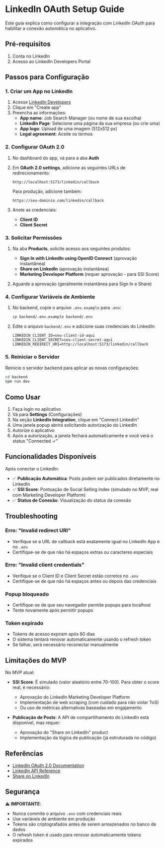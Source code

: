# LinkedIn OAuth Setup Guide

Este guia explica como configurar a integração com LinkedIn OAuth para habilitar a conexão automática no aplicativo.

## Pré-requisitos

1. Conta no LinkedIn
2. Acesso ao LinkedIn Developers Portal

## Passos para Configuração

### 1. Criar um App no LinkedIn

1. Acesse [LinkedIn Developers](https://www.linkedin.com/developers/apps)
2. Clique em "Create app"
3. Preencha as informações:
   - **App name**: Job Search Manager (ou nome de sua escolha)
   - **LinkedIn Page**: Selecione uma página da sua empresa (ou crie uma)
   - **App logo**: Upload de uma imagem (512x512 px)
   - **Legal agreement**: Aceite os termos

### 2. Configurar OAuth 2.0

1. No dashboard do app, vá para a aba **Auth**
2. Em **OAuth 2.0 settings**, adicione as seguintes URLs de redirecionamento:
   ```
   http://localhost:5173/linkedin/callback
   ```

   Para produção, adicione também:
   ```
   https://seu-dominio.com/linkedin/callback
   ```

3. Anote as credenciais:
   - **Client ID**
   - **Client Secret**

### 3. Solicitar Permissões

1. Na aba **Products**, solicite acesso aos seguintes produtos:
   - **Sign In with LinkedIn using OpenID Connect** (aprovação instantânea)
   - **Share on LinkedIn** (aprovação instantânea)
   - **Marketing Developer Platform** (requer aprovação - para SSI Score)

2. Aguarde a aprovação (geralmente instantânea para Sign In e Share)

### 4. Configurar Variáveis de Ambiente

1. No backend, copie o arquivo `.env.example` para `.env`:
   ```bash
   cp backend/.env.example backend/.env
   ```

2. Edite o arquivo `backend/.env` e adicione suas credenciais do LinkedIn:
   ```env
   LINKEDIN_CLIENT_ID=seu-client-id-aqui
   LINKEDIN_CLIENT_SECRET=seu-client-secret-aqui
   LINKEDIN_REDIRECT_URI=http://localhost:5173/linkedin/callback
   ```

### 5. Reiniciar o Servidor

Reinicie o servidor backend para aplicar as novas configurações:
```bash
cd backend
npm run dev
```

## Como Usar

1. Faça login no aplicativo
2. Vá para **Settings** (Configurações)
3. Na seção **LinkedIn Integration**, clique em "Connect LinkedIn"
4. Uma janela popup abrirá solicitando autorização do LinkedIn
5. Autorize o aplicativo
6. Após a autorização, a janela fechará automaticamente e você verá o status "Connected ✓"

## Funcionalidades Disponíveis

Após conectar o LinkedIn:

- ✅ **Publicação Automática**: Posts podem ser publicados diretamente no LinkedIn
- ✅ **SSI Score**: Pontuação de Social Selling Index (simulado no MVP, real com Marketing Developer Platform)
- ✅ **Status de Conexão**: Visualização do status da conexão

## Troubleshooting

### Erro: "Invalid redirect URI"
- Verifique se a URL de callback está exatamente igual no LinkedIn App e no `.env`
- Certifique-se de que não há espaços extras ou caracteres especiais

### Erro: "Invalid client credentials"
- Verifique se o Client ID e Client Secret estão corretos no `.env`
- Certifique-se de que não há espaços antes ou depois das credenciais

### Popup bloqueado
- Certifique-se de que seu navegador permite popups para localhost
- Tente novamente após permitir popups

### Token expirado
- Tokens de acesso expiram após 60 dias
- O sistema tentará renovar automaticamente usando o refresh token
- Se falhar, será necessário reconectar manualmente

## Limitações do MVP

No MVP atual:

- **SSI Score**: É simulado (valor aleatório entre 70-100). Para obter o score real, é necessário:
  - Aprovação do LinkedIn Marketing Developer Platform
  - Implementação de web scraping (com cuidado para não violar ToS)
  - Ou uso de métricas alternativas baseadas em engajamento

- **Publicação de Posts**: A API de compartilhamento do LinkedIn está disponível, mas requer:
  - Aprovação do "Share on LinkedIn" product
  - Implementação da lógica de publicação (já estruturada no código)

## Referências

- [LinkedIn OAuth 2.0 Documentation](https://docs.microsoft.com/en-us/linkedin/shared/authentication/authentication)
- [LinkedIn API Reference](https://docs.microsoft.com/en-us/linkedin/marketing/)
- [Share on LinkedIn](https://docs.microsoft.com/en-us/linkedin/consumer/integrations/self-serve/share-on-linkedin)

## Segurança

⚠️ **IMPORTANTE**:
- Nunca commite o arquivo `.env` com credenciais reais
- Use variáveis de ambiente em produção
- Tokens são criptografados antes de serem armazenados no banco de dados
- O refresh token é usado para renovar automaticamente tokens expirados
